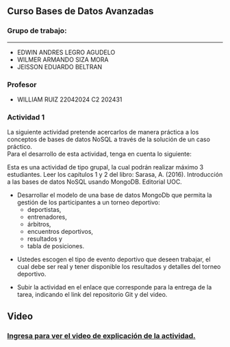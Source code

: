 ## Curso Bases de Datos Avanzadas

### Grupo de trabajo:

---

- EDWIN ANDRES LEGRO AGUDELO
- WILMER ARMANDO SIZA MORA
- JEISSON EDUARDO BELTRAN

### Profesor

- WILLIAM RUIZ 22042024 C2 202431

### Actividad 1

La siguiente actividad pretende acercarlos de manera práctica a los conceptos de bases de datos NoSQL a través de la solución de un caso práctico.  
Para el desarrollo de esta actividad, tenga en cuenta lo siguiente:

Esta es una actividad de tipo grupal, la cual podrán realizar máximo 3 estudiantes.
Leer los capítulos 1 y 2 del libro:
Sarasa, A. (2016). Introducción a las bases de datos NoSQL usando MongoDB. Editorial UOC.

- Desarrollar el modelo de una base de datos MongoDb que permita la gestión de los participantes a un torneo deportivo:
  - deportistas,
  - entrenadores,
  - árbitros,
  - encuentros deportivos,
  - resultados y
  - tabla de posiciones.

* Ustedes escogen el tipo de evento deportivo que deseen trabajar, el cual debe ser real y tener disponible los resultados y detalles del torneo deportivo.

* Subir la actividad en el enlace que corresponde para la entrega de la tarea, indicando el link del repositorio Git y del video.

## Video

### <a href="https://laiberocol.sharepoint.com/:v:/s/BasesMongo/EdmCxGD-oA5JpiHHucF2dBIBrrmmAiQVPm6GnhvXLLM1Rw?e=lZf6iU">Ingresa para ver el video de explicación de la actividad.</a>
